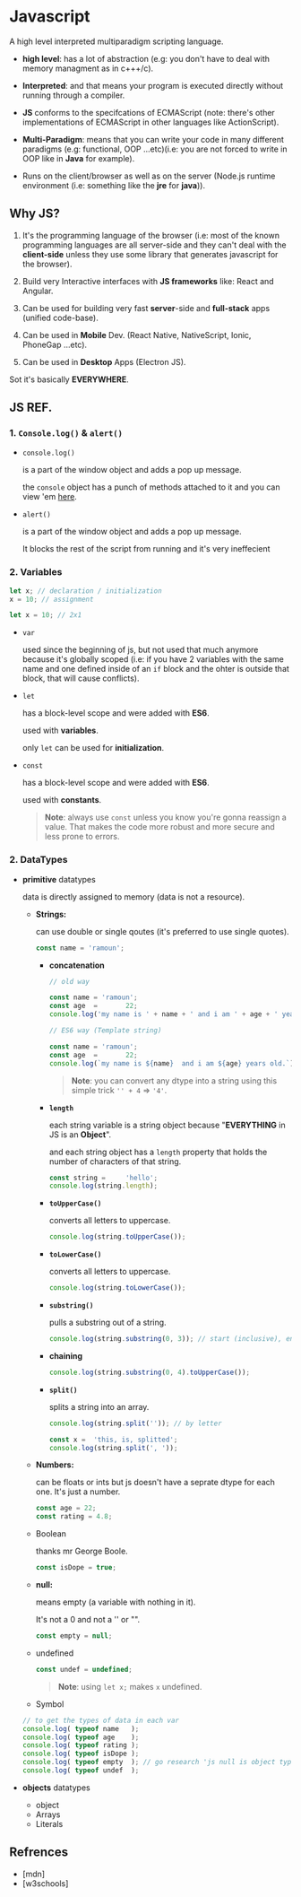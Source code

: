 # Javascript

A high level interpreted multiparadigm scripting language.

- **high level**: has a lot of abstraction (e.g: you don't have to deal with memory managment as in c+++/c).

- **Interpreted**: and that means your program is executed directly without running through a compiler.

- **JS** conforms to the specifcations of ECMAScript (note: there's other implementations of ECMAScript in other languages like ActionScript).

- **Multi-Paradigm**: means that you can write your code in many different paradigms (e.g: functional, OOP ...etc)(i.e: you are not forced to write in OOP like in **Java** for example).

- Runs on the client/browser as well as on the server (Node.js runtime environment (i.e: something like the **jre** for **java**)).


## Why JS?

1. It's the programming language of the browser (i.e: most of the known programming languages are all server-side and they can't deal with the **client-side** unless they use some library that generates javascript for the browser).

2. Build very Interactive interfaces with **JS frameworks** like: React and Angular.

3. Can be used for building very fast **server**-side and **full-stack** apps (unified code-base).

4. Can be used in **Mobile** Dev. (React Native, NativeScript, Ionic, PhoneGap ...etc).

5. Can be used in **Desktop** Apps (Electron JS).

Sot it's basically **EVERYWHERE**.


## JS REF.


### 1. `Console.log()` & `alert()`

- `console.log()`

    is a part of the window object and adds a pop up message. 

    the `console` object has a punch of methods attached to it and you can view 'em [here](https://www.google.com/search?q=mdn+console&oq=mdn+console&aqs=chrome..69i57j0l7.7041j0j1&sourceid=chrome&ie=UTF-8).

- `alert()`

    is a part of the window object and adds a pop up message. 

    It blocks the rest of the script from running and it's very ineffecient 

### 2. Variables

```javascript
let x; // declaration / initialization
x = 10; // assignment 

let x = 10; // 2x1 
```

- `var`

    used since the beginning of js, but not used that much anymore because it's globally scoped (i.e: if you have 2 variables with the same name and one defined inside of an `if` block and the ohter is outside that block, that will cause conflicts).

- `let`

    has a block-level scope and were added with **ES6**.

    used with **variables**.

    only `let` can be used for **initialization**.

- `const`

    has a block-level scope and were added with **ES6**.

    used with **constants**.

    > **Note**: always use `const` unless you know you're gonna reassign a value. That makes the code more robust and more secure and less prone to errors.

### 2. DataTypes

- **primitive** datatypes
    
    data is directly assigned to memory (data is not a resource).

    + **Strings:**

        can use double or single qoutes (it's preferred to use single quotes).

        ```javascript
        const name = 'ramoun'; 
        ```

        - **concatenation**

            ```javascript
            // old way

            const name = 'ramoun';
            const age  =       22;
            console.log('my name is ' + name + ' and i am ' + age + ' years old.'); // other datatypes are implicitly converted
            ```

            ```javascript
            // ES6 way (Template string)

            const name = 'ramoun';
            const age  =       22;
            console.log(`my name is ${name}  and i am ${age} years old.`); // other datatypes are implicitly converted
            ```

            > **Note**: you can convert any dtype into a string using this simple trick `'' + 4` => `'4'`.

        - **`length`**

            each string variable is a string object because "**EVERYTHING** in JS is an **Object**".

            and each string object has a `length` property that holds the number of characters of that string.

            ```javascript
            const string =     'hello';
            console.log(string.length);
            ```

        - **`toUpperCase()`**

            converts all letters to uppercase.

            ```javascript
            console.log(string.toUpperCase());
            ```

        - **`toLowerCase()`**

            converts all letters to uppercase.

            ```javascript
            console.log(string.toLowerCase());
            ```

        - **`substring()`**

            pulls a substring out of a string.

            ```javascript
            console.log(string.substring(0, 3)); // start (inclusive), end (exclusive)
            ```

        - **chaining**

            ```javascript
            console.log(string.substring(0, 4).toUpperCase());
            ```

        - **`split()`**

            splits a string into an array.

            ```javascript
            console.log(string.split('')); // by letter

            const x =  'this, is, splitted';
            console.log(string.split(', '));
            ```

    + **Numbers:**

        can be floats or ints but js doesn't have a seprate dtype for each one. It's just a number.

        ```javascript
        const age = 22; 
        const rating = 4.8; 
        ```

    + Boolean

        thanks mr George Boole.

        ```javascript
        const isDope = true; 
        ```

    + **null:**

        means empty (a variable with nothing in it).

        It's not a 0 and not a '' or "".        

        ```javascript
        const empty = null;
        ```


    + undefined

        ```javascript
        const undef = undefined;        
        ```

        > **Note**: using `let x;` makes `x` undefined.
    + Symbol

    ```javascript
    // to get the types of data in each var
    console.log( typeof name   );
    console.log( typeof age    );
    console.log( typeof rating );
    console.log( typeof isDope );
    console.log( typeof empty  ); // go research 'js null is object typeof' hint: it's not really an object
    console.log( typeof undef  );
    ```
- **objects** datatypes

    + object
    + Arrays
    + Literals

## Refrences

- [mdn]
- [w3schools]